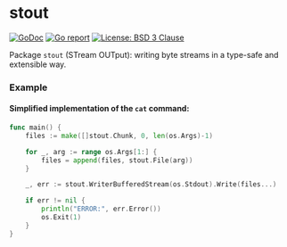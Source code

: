 # stout

[![GoDoc](https://godoc.org/github.com/maxim2266/stout?status.svg)](https://godoc.org/github.com/maxim2266/stout)
[![Go report](http://goreportcard.com/badge/maxim2266/stout)](http://goreportcard.com/report/maxim2266/stout)
[![License: BSD 3 Clause](https://img.shields.io/badge/License-BSD_3--Clause-yellow.svg)](https://opensource.org/licenses/BSD-3-Clause)

Package `stout` (STream OUTput): writing byte streams in a type-safe and extensible way.

### Example

#### Simplified implementation of the `cat` command:
```Go
func main() {
	files := make([]stout.Chunk, 0, len(os.Args)-1)

	for _, arg := range os.Args[1:] {
		files = append(files, stout.File(arg))
	}

	_, err := stout.WriterBufferedStream(os.Stdout).Write(files...)

	if err != nil {
		println("ERROR:", err.Error())
		os.Exit(1)
	}
}
```
